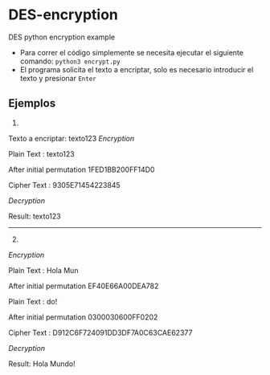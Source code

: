 # DES-encryption
DES python encryption example

- Para correr el código simplemente se necesita ejecutar el siguiente comando: `python3 encrypt.py`
- El programa solicita el texto a encriptar, solo es necesario introducir el texto y presionar `Enter`


**Ejemplos**
------
1.
Texto a encriptar: texto123
*Encryption*

Plain Text :  texto123

After initial permutation 1FED1BB200FF14D0

Cipher Text :  9305E71454223845

*Decryption*

Result:  texto123

---
2. 
*Encryption*

Plain Text :  Hola Mun

After initial permutation EF40E66A00DEA782

Plain Text :  do!     

After initial permutation 0300030600FF0202

Cipher Text :  D912C6F724091DD3DF7A0C63CAE62377

*Decryption*

Result:  Hola Mundo! 
